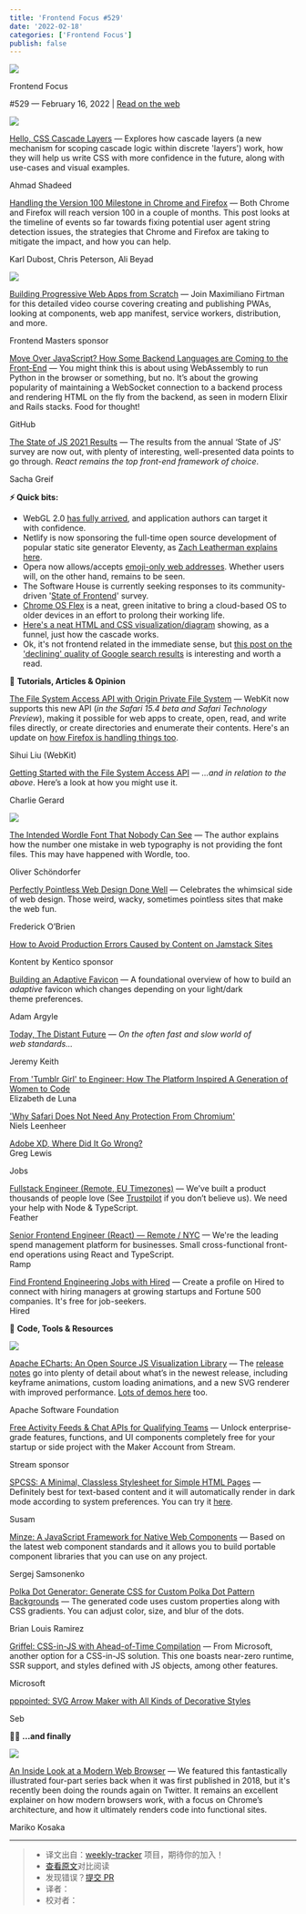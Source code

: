 ```yaml
---
title: 'Frontend Focus #529'
date: '2022-02-18'
categories: ['Frontend Focus']
publish: false
---
```


<!--以上是预览信息，图片一张或限制百字左右，前者优先，全文请使用二级及以下标题-->
<!-- more -->

[![](https://res.cloudinary.com/cpress/image/upload/v1602675575/hhmdxfk96fnbq3effjk1.png)](https://frontendfoc.us/link/119818/web)

Frontend Focus

#​529 — February 16, 2022 | [Read on the web](https://frontendfoc.us/link/119819/web)

[![](https://res.cloudinary.com/cpress/image/upload/w_1280,e_sharpen:60/v1645020243/unfzehb2fhjd1hvjtfmf.png)](https://frontendfoc.us/link/119820/web)

[Hello, CSS Cascade Layers](https://frontendfoc.us/link/119820/web "ishadeed.com") — Explores how cascade layers (a new mechanism for scoping cascade logic within discrete 'layers') work, how they will help us write CSS with more confidence in the future, along with use-cases and visual examples.

Ahmad Shadeed

[Handling the Version 100 Milestone in Chrome and Firefox](https://frontendfoc.us/link/119821/web "hacks.mozilla.org") — Both Chrome and Firefox will reach version 100 in a couple of months. This post looks at the timeline of events so far towards fixing potential user agent string detection issues, the strategies that Chrome and Firefox are taking to mitigate the impact, and how you can help.

Karl Dubost, Chris Peterson, Ali Beyad

[![](https://copm.s3.amazonaws.com/e37163a3.png)](https://frontendfoc.us/link/119822/web)

[Building Progressive Web Apps from Scratch](https://frontendfoc.us/link/119822/web "frontendmasters.com") — Join Maximiliano Firtman for this detailed video course covering creating and publishing PWAs, looking at components, web app manifest, service workers, distribution, and more.

Frontend Masters sponsor

[Move Over JavaScript? How Some Backend Languages are Coming to the Front-End](https://frontendfoc.us/link/119823/web "github.com") — You might think this is about using WebAssembly to run Python in the browser or something, but no. It’s about the growing popularity of maintaining a WebSocket connection to a backend process and rendering HTML on the fly from the backend, as seen in modern Elixir and Rails stacks. Food for thought!

GitHub

[The State of JS 2021 Results](https://frontendfoc.us/link/119824/web "2021.stateofjs.com") — The results from the annual ‘State of JS’ survey are now out, with plenty of interesting, well-presented data points to go through. _React remains the top front-end framework of choice_.

Sacha Greif

**⚡️ Quick bits:**

*   WebGL 2.0 [has fully arrived](https://frontendfoc.us/link/119825/web), and application authors can target it with confidence.
*   Netlify is now sponsoring the full-time open source development of popular static site generator Eleventy, as [Zach Leatherman explains here](https://frontendfoc.us/link/119826/web).
*   Opera now allows/accepts [emoji-only web addresses](https://frontendfoc.us/link/119827/web). Whether users will, on the other hand, remains to be seen.
*   The Software House is currently seeking responses to its community-driven '[State of Frontend](https://frontendfoc.us/link/119828/web)' survey.
*   [Chrome OS Flex](https://frontendfoc.us/link/119829/web) is a neat, green initative to bring a cloud-based OS to older devices in an effort to prolong their working life.
*   [Here's a neat HTML and CSS visualization/diagram](https://frontendfoc.us/link/119830/web) showing, as a funnel, just how the cascade works.
*   Ok, it's not frontend related in the immediate sense, but [this post on the 'declining' quality of Google search results](https://frontendfoc.us/link/119831/web) is interesting and worth a read.

📙 **Tutorials, Articles & Opinion**

[The File System Access API with Origin Private File System](https://frontendfoc.us/link/119832/web "webkit.org") — WebKit now supports this new API (_in the Safari 15.4 beta and Safari Technology Preview_), making it possible for web apps to create, open, read, and write files directly, or create directories and enumerate their contents. Here's an update on [how Firefox is handling things too](https://frontendfoc.us/link/119833/web).

Sihui Liu (WebKit)

[Getting Started with the File System Access API](https://frontendfoc.us/link/119834/web "css-tricks.com") — _…and in relation to the above_. Here’s a look at how you might use it.

Charlie Gerard

[![](https://res.cloudinary.com/cpress/image/upload/w_1280,e_sharpen:60/v1645011025/qzsatwebrmr0nlvyssvg.png)](https://frontendfoc.us/link/119836/web)

[The Intended Wordle Font That Nobody Can See](https://frontendfoc.us/link/119836/web "pimpmytype.com") — The author explains how the number one mistake in web typography is not providing the font files. This may have happened with Wordle, too.

Oliver Schöndorfer

[Perfectly Pointless Web Design Done Well](https://frontendfoc.us/link/119837/web "www.smashingmagazine.com") — Celebrates the whimsical side of web design. Those weird, wacky, sometimes pointless sites that make the web fun.

Frederick O’Brien

[How to Avoid Production Errors Caused by Content on Jamstack Sites](https://frontendfoc.us/link/119840/web "kontent.ai")

Kontent by Kentico sponsor

[Building an Adaptive Favicon](https://frontendfoc.us/link/119838/web "web.dev") — A foundational overview of how to build an _adaptive_ favicon which changes depending on your light/dark theme preferences.

Adam Argyle

[Today, The Distant Future](https://frontendfoc.us/link/119839/web "adactio.com") — _On the often fast and slow world of web standards…_

Jeremy Keith

[From 'Tumblr Girl' to Engineer: How The Platform Inspired A Generation of Women to Code](https://frontendfoc.us/link/119841/web)  
Elizabeth de Luna

['Why Safari Does Not Need Any Protection From Chromium'](https://frontendfoc.us/link/119842/web)  
Niels Leenheer

[Adobe XD, Where Did It Go Wrong?](https://frontendfoc.us/link/119843/web)  
Greg Lewis

Jobs

[Fullstack Engineer (Remote, EU Timezones)](https://frontendfoc.us/link/119844/web) — We’ve built a product thousands of people love (See [Trustpilot](https://frontendfoc.us/link/119858/web) if you don’t believe us). We need your help with Node & TypeScript.  
Feather

[Senior Frontend Engineer (React) — Remote / NYC](https://frontendfoc.us/link/119857/web) — We're the leading spend management platform for businesses. Small cross-functional front-end operations using React and TypeScript.  
Ramp

[Find Frontend Engineering Jobs with Hired](https://frontendfoc.us/link/119845/web) — Create a profile on Hired to connect with hiring managers at growing startups and Fortune 500 companies. It's free for job-seekers.  
Hired

🔧 **Code, Tools & Resources**

[![](https://res.cloudinary.com/cpress/image/upload/w_1280,e_sharpen:60/molnign58vhxczqaa4pt.jpg)](https://frontendfoc.us/link/119846/web)

[Apache ECharts: An Open Source JS Visualization Library](https://frontendfoc.us/link/119846/web "echarts.apache.org") — The [release notes](https://frontendfoc.us/link/119847/web) go into plenty of detail about what’s in the newest release, including keyframe animations, custom loading animations, and a new SVG renderer with improved performance. [Lots of demos here](https://frontendfoc.us/link/119848/web) too.

Apache Software Foundation

[Free Activity Feeds & Chat APIs for Qualifying Teams](https://frontendfoc.us/link/119835/web "getstream.io") — Unlock enterprise-grade features, functions, and UI components completely free for your startup or side project with the Maker Account from Stream.

Stream sponsor

[SPCSS: A Minimal, Classless Stylesheet for Simple HTML Pages](https://frontendfoc.us/link/119849/web "github.com") — Definitely best for text-based content and it will automatically render in dark mode according to system preferences. You can try it [here](https://frontendfoc.us/link/119850/web).

Susam

[Minze: A JavaScript Framework for Native Web Components](https://frontendfoc.us/link/119851/web "minze.dev") — Based on the latest web component standards and it allows you to build portable component libraries that you can use on any project.

Sergej Samsonenko

[Polka Dot Generator: Generate CSS for Custom Polka Dot Pattern Backgrounds](https://frontendfoc.us/link/119852/web "screenspan.net") — The generated code uses custom properties along with CSS gradients. You can adjust color, size, and blur of the dots.

Brian Louis Ramirez

[Griffel: CSS-in-JS with Ahead-of-Time Compilation](https://frontendfoc.us/link/119853/web "github.com") — From Microsoft, another option for a CSS-in-JS solution. This one boasts near-zero runtime, SSR support, and styles defined with JS objects, among other features.

Microsoft

[pppointed: SVG Arrow Maker with All Kinds of Decorative Styles](https://frontendfoc.us/link/119854/web "fffuel.co")

Seb

🧑‍💻 **...and finally**

[![](https://res.cloudinary.com/cpress/image/upload/w_1280,e_sharpen:60/v1645018806/bi2lxq7d53zj5pdq7qt8.jpg)](https://frontendfoc.us/link/119855/web)

[An Inside Look at a Modern Web Browser](https://frontendfoc.us/link/119855/web "developers.google.com") — We featured this fantastically illustrated four-part series back when it was first published in 2018, but it's recently been doing the rounds again on Twitter. It remains an excellent explainer on how modern browsers work, with a focus on Chrome’s architecture, and how it ultimately renders code into functional sites.

Mariko Kosaka

---
> * 译文出自：[weekly-tracker](https://github.com/FEDarling/weekly-tracker) 项目，期待你的加入！
> * [查看原文](https://frontendfoc.us/issues/529)对比阅读
> * 发现错误？[提交 PR](https://github.com/FEDarling/weekly-tracker/blob/main/weeklys/frontend_focus/529)
> * 译者：
> * 校对者：
